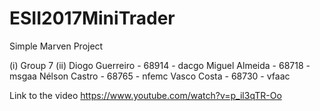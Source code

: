 # ESII2017MiniTrader
Simple Marven Project

(i)
Group 7
(ii)
Diogo Guerreiro - 68914 - dacgo
Miguel Almeida - 68718 - msgaa
Nélson Castro - 68765 - nfemc
Vasco Costa - 68730 - vfaac

Link to the video
https://www.youtube.com/watch?v=p_il3qTR-Oo
